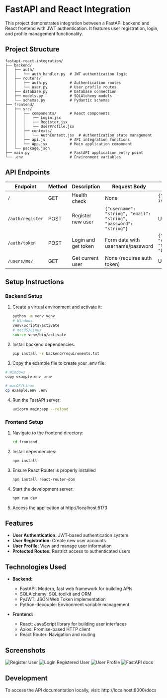 
# FastAPI and React Integration

This project demonstrates integration between a FastAPI backend and React frontend with JWT authentication. It features user registration, login, and profile management functionality.

## Project Structure

```
fastapi-react-integration/
├── backend/
│   ├── auth/
│   │   └── auth_handler.py  # JWT authentication logic
│   ├── routers/
│   │   ├── auth.py          # Authentication routes
│   │   └── user.py          # User profile routes
│   ├── database.py          # Database connection
│   ├── models.py            # SQLAlchemy models
│   └── schemas.py           # Pydantic schemas
├── frontend/
│   ├── src/
│   │   ├── components/      # React components
│   │   │   ├── Login.jsx
│   │   │   ├── Register.jsx
│   │   │   └── UserProfile.jsx
│   │   ├── contexts/
│   │   │   └── AuthContext.jsx  # Authentication state management
│   │   ├── api.js           # API integration functions
│   │   └── App.jsx          # Main application component
│   └── package.json
├── main.py                  # FastAPI application entry point
└── .env                     # Environment variables
```

## API Endpoints

| Endpoint | Method | Description | Request Body | Response |
|----------|--------|-------------|-------------|----------|
| `/` | GET | Health check | None | `{"message": "API is working!"}` |
| `/auth/register` | POST | Register new user | `{"username": "string", "email": "string", "password": "string"}` | User object |
| `/auth/token` | POST | Login and get token | Form data with username/password | `{"access_token": "string", "token_type": "bearer"}` |
| `/users/me/` | GET | Get current user | None (requires auth token) | User object |

## Setup Instructions

### Backend Setup

1. Create a virtual environment and activate it:
   ```bash
   python -m venv venv
   # Windows
   venv\Scripts\activate
   # macOS/Linux
   source venv/bin/activate
   ```

2. Install backend dependencies:
   ```bash
   pip install -r backend/requirements.txt
   ```

3. Copy the example file to create your .env file:
```bash
# Windows
copy example.env .env

# macOS/Linux
cp example.env .env
   ```

4. Run the FastAPI server:
   ```bash
   uvicorn main:app --reload
   ```

### Frontend Setup

1. Navigate to the frontend directory:
   ```bash
   cd frontend
   ```

2. Install dependencies:
   ```bash
   npm install
   ```

3. Ensure React Router is properly installed
    ```bash
    npm install react-router-dom
    ```

4. Start the development server:
   ```bash
   npm run dev
   ```

5. Access the application at http://localhost:5173

## Features

- **User Authentication:** JWT-based authentication system
- **User Registration:** Create new user accounts
- **User Profile:** View and manage user information
- **Protected Routes:** Restrict access to authenticated users

## Technologies Used

- **Backend:**
  - FastAPI: Modern, fast web framework for building APIs
  - SQLAlchemy: SQL toolkit and ORM
  - PyJWT: JSON Web Token implementation
  - Python-decouple: Environment variable management

- **Frontend:**
  - React: JavaScript library for building user interfaces
  - Axios: Promise-based HTTP client
  - React Router: Navigation and routing

## Screenshots

![Register User](/frontend/src/assets/image-7.png)
![Login Registered User](/frontend/src/assets/image-8.png)
![User Profile](/frontend/src/assets/image-9.png)
![FastAPI docs](/frontend/src/assets/image-4.png)

## Development

To access the API documentation locally, visit: http://localhost:8000/docs
